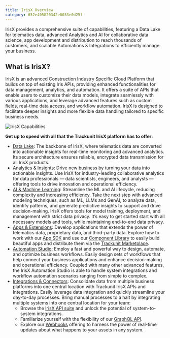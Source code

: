 ```yaml
---
title: IrisX Overview
category: 652e405820342e0033e0d25f
---
```


IrisX provides a comprehensive suite of capabilities, featuring a Data Lake for telematics data, advanced Analytics and AI for collaborative data science, app development and distribution to reach thousands of customers, and scalable Automations & Integrations to efficiently manage your business.

## What is IrisX?
IrisX is an advanced Construction Industry Specific Cloud Platform that builds on top of existing Iris APIs, providing enhanced functionalities for data management, analytics, and automation. It offers a suite of APIs that enable users to customize their data models, integrate seamlessly with various applications, and leverage advanced features such as custom fields, real-time data access, and workflow automation. IrisX is designed to facilitate deeper insights and more flexible data handling tailored to specific business needs.

![IrisX Capabilities](https://cdn.statically.io/gh/trackunit/developer-hub/master/irisx-capabilities.png)


**Get up to speed with all that the Trackunit IrisX platform has to offer:**

- [Data Lake](https://developers.trackunit.com/docs/data-lake-overview): The backbone of IrisX, where telematics data are converted into actionable insights for real-time monitoring and advanced analytics. Its secure architecture ensures reliable, encrypted data transmission for all IrisX products.
- [Analytics & Insights](https://developers.trackunit.com/docs/analytics-overview): Drive new business by turning your data into actionable insights. Use IrisX for industry-leading collaborative analytics for data professionals — data scientists, engineers, and analysts — offering tools to drive innovation and operational efficiency.
- [AI & Machine Learning](https://developers.trackunit.com/docs/ai-ml-overview): Streamline the ML and AI lifecycle, reducing complexity and increasing efficiency. Take the next step with advanced modeling techniques, such as ML, LLMs and GenAI, to analyze data, identify patterns, and generate predictive insights to support and drive decision-making. IrisX offers tools for model training, deployment, and management with strict data privacy. It’s easy to get started start with all necessary models and tools, while maintaining end-to-end data privacy.
- [Apps & Extensions](https://developers.trackunit.com/docs/apps-extensions-overview): Develop applications that extends the power of telematics data, proprietary data, and third-party data. Explore how to work with our [App SDK](https://developers.trackunit.com/docs/overview) and use our [Component Library](https://apps.iris.trackunit.com/storybook/?path=/docs/introduction--docs) to easily build beautiful apps and distribute them via the [Trackunit Marketplace](https://new.manager.trackunit.com/marketplace).
- [Automation Studio](https://developers.trackunit.com/docs/automation-studio-overview): Employ a fast and powerful way to design, automate, and optimize business workflows. Easily design sets of workflows that help connect your business applications and enhance decision-making and operational efficiency. Coupled with many other advanced features, the IrisX Automation Studio is able to handle system integrations and workflow automation scenarios ranging from simple to complex.
- [Integrations & Connectors](https://developers.trackunit.com/docs/integrations-connectors-overview): Consolidate data from multiple business platforms into one central location with Trackunit IrisX APIs and Integrations. Easily leverage data integration and quickly streamline your day-to-day processes. Bring manual processes to a halt by integrating multiple systems into one central location for your team:
  - Browse the [IrisX API suite](https://developers.trackunit.com/docs/irisx-apis) and unlock the potential of system-to-system integrations.
  - Familiarize yourself with the flexibility of our [GraphQL API](https://developers.trackunit.com/reference/graphql-api-introduction).
  - Explore our [Webhooks](https://developers.trackunit.com/docs/webhooks-overview) offering to harness the power of real-time updates about what happens to your assets in any system.
